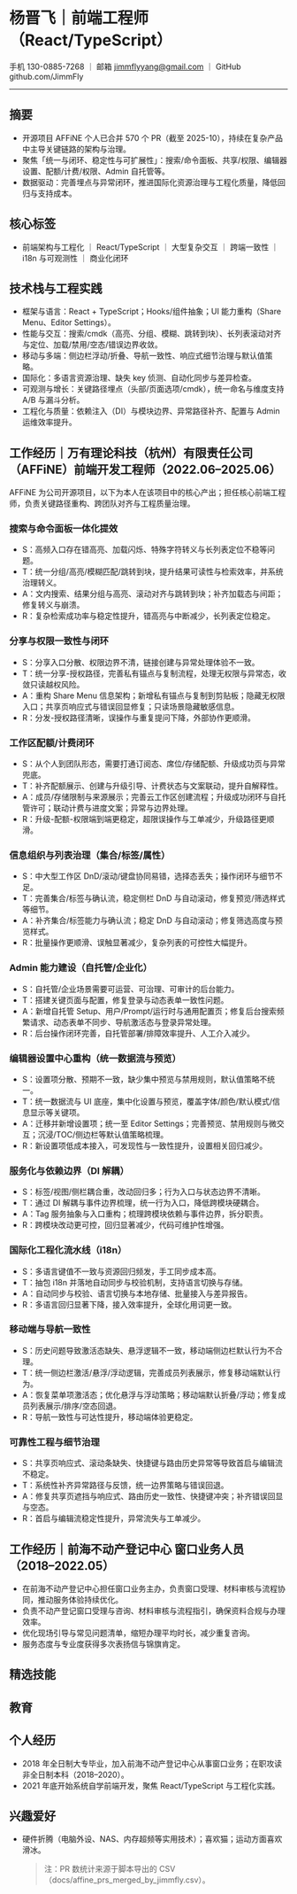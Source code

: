 # 杨晋飞｜前端工程师（React/TypeScript）

手机 130-0885-7268 ｜ 邮箱 jimmflyyang@gmail.com ｜ GitHub github.com/JimmFly

---

## 摘要

- 开源项目 AFFiNE 个人已合并 570 个 PR（截至 2025-10），持续在复杂产品中主导关键链路的架构与治理。
- 聚焦「统一与闭环、稳定性与可扩展性」：搜索/命令面板、共享/权限、编辑器设置、配额/计费/权限、Admin 自托管等。
- 数据驱动：完善埋点与异常闭环，推进国际化资源治理与工程化质量，降低回归与支持成本。

## 核心标签

- 前端架构与工程化 ｜ React/TypeScript ｜ 大型复杂交互 ｜ 跨端一致性 ｜ i18n 与可观测性 ｜ 商业化闭环

## 技术栈与工程实践

- 框架与语言：React + TypeScript；Hooks/组件抽象；UI 能力重构（Share Menu、Editor Settings）。
- 性能与交互：搜索/cmdk（高亮、分组、模糊、跳转到块）、长列表滚动对齐与定位、加载/禁用/空态/错误边界收敛。
- 移动与多端：侧边栏浮动/折叠、导航一致性、响应式细节治理与默认值策略。
- 国际化：多语言资源治理、缺失 key 侦测、自动化同步与差异检查。
- 可观测与增长：关键路径埋点（头部/页面选项/cmdk），统一命名与维度支持 A/B 与漏斗分析。
- 工程化与质量：依赖注入（DI）与模块边界、异常路径补齐、配置与 Admin 运维效率提升。

## 工作经历｜万有理论科技（杭州）有限责任公司（AFFiNE）前端开发工程师（2022.06–2025.06）

AFFiNE 为公司开源项目，以下为本人在该项目中的核心产出；担任核心前端工程师，负责关键路径重构、跨团队对齐与工程质量治理。

### 搜索与命令面板一体化提效

- S：高频入口存在错高亮、加载闪烁、特殊字符转义与长列表定位不稳等问题。
- T：统一分组/高亮/模糊匹配/跳转到块，提升结果可读性与检索效率，并系统治理转义。
- A：文内搜索、结果分组与高亮、滚动对齐与跳转到块；补齐加载态与间距；修复转义与崩溃。
- R：复杂检索成功率与稳定性提升，错高亮与中断减少，长列表定位稳定。

### 分享与权限一致性与闭环

- S：分享入口分散、权限边界不清，链接创建与异常处理体验不一致。
- T：统一分享-授权路径，完善私有锚点与复制流程，处理无权限与异常态，收敛只读越权风险。
- A：重构 Share Menu 信息架构；新增私有锚点与复制到剪贴板；隐藏无权限入口；共享页响应式与错误回显修复；只读场景隐藏敏感信息。
- R：分发-授权路径清晰，误操作与重复提问下降，外部协作更顺滑。

### 工作区配额/计费闭环

- S：从个人到团队形态，需要打通订阅态、席位/存储配额、升级成功页与异常兜底。
- T：补齐配额展示、创建与升级引导、计费状态与文案联动，提升自解释性。
- A：成员/存储限制与来源展示；完善云工作区创建流程；升级成功闭环与自托管许可；联动计费与进度文案；异常与边界处理。
- R：升级-配额-权限端到端更稳定，超限误操作与工单减少，升级路径更顺滑。

### 信息组织与列表治理（集合/标签/属性）

- S：中大型工作区 DnD/滚动/键盘协同易错，选择态丢失；操作闭环与细节不足。
- T：完善集合/标签与确认流，稳定侧栏 DnD 与自动滚动，修复预览/筛选样式等细节。
- A：补齐集合/标签能力与确认流；稳定 DnD 与自动滚动；修复筛选高度与预览样式。
- R：批量操作更顺滑、误触显著减少，复杂列表的可控性大幅提升。

### Admin 能力建设（自托管/企业化）

- S：自托管/企业场景需要可运营、可治理、可审计的后台能力。
- T：搭建关键页面与配置，修复登录与动态表单一致性问题。
- A：新增自托管 Setup、用户/Prompt/运行时与通用配置页；修复后台搜索频繁请求、动态表单不同步、导航激活态与登录异常处理。
- R：后台操作闭环完善，自托管部署/排障效率提升、人工介入减少。

### 编辑器设置中心重构（统一数据流与预览）

- S：设置项分散、预期不一致，缺少集中预览与禁用规则，默认值策略不统一。
- T：统一数据流与 UI 底座，集中化设置与预览，覆盖字体/颜色/默认模式/信息显示等关键项。
- A：迁移并新增设置项；统一至 Editor Settings；完善预览、禁用规则与微交互；沉浸/TOC/侧边栏等默认值策略梳理。
- R：新设置项低成本接入，可发现性与一致性提升，设置相关回归减少。

### 服务化与依赖边界（DI 解耦）

- S：标签/视图/侧栏耦合重，改动回归多；行为入口与状态边界不清晰。
- T：通过 DI 解耦与事件边界梳理，统一行为入口，降低跨模块硬耦合。
- A：Tag 服务抽象与入口重构；梳理跨模块依赖与事件边界，拆分职责。
- R：跨模块改动更可控，回归显著减少，代码可维护性增强。

### 国际化工程化流水线（i18n）

- S：多语言键值不一致与资源回归频发，手工同步成本高。
- T：抽包 i18n 并落地自动同步与校验机制，支持语言切换与存储。
- A：自动同步与校验、语言切换与本地存储、批量接入与差异报告。
- R：多语言回归显著下降，接入效率提升，全球化用词更一致。

### 移动端与导航一致性

- S：历史问题导致激活态缺失、悬浮逻辑不一致，移动端侧边栏默认行为不合理。
- T：统一侧边栏激活/悬浮/浮动逻辑，完善成员列表展示，修复移动端默认行为。
- A：恢复菜单项激活态；优化悬浮与浮动策略；移动端默认折叠/浮动；修复成员列表展示/排序/空态回退。
- R：导航一致性与可达性提升，移动端体验更稳定。

### 可靠性工程与细节治理

- S：共享页响应式、滚动条缺失、快捷键与路由历史异常等导致首启与编辑流不稳定。
- T：系统性补齐异常路径与反馈，统一边界策略与错误回退。
- A：修复共享页遮挡与响应式、路由历史一致性、快捷键冲突；补齐错误回显与空态。
- R：首启与编辑流稳定性提升，异常流失与工单减少。

## 工作经历｜前海不动产登记中心 窗口业务人员（2018–2022.05）

- 在前海不动产登记中心担任窗口业务主办，负责窗口受理、材料审核与流程协同，推动服务体验持续优化。
- 负责不动产登记窗口受理与咨询、材料审核与流程指引，确保资料合规与办理效率。
- 优化现场引导与常见问题清单，缩短办理平均时长，减少重复咨询。
- 服务态度与专业度获得多次表扬信与锦旗肯定。

## 精选技能

## 教育

## 个人经历

- 2018 年全日制大专毕业，加入前海不动产登记中心从事窗口业务；在职攻读非全日制本科（2018–2020）。
- 2021 年底开始系统自学前端开发，聚焦 React/TypeScript 与工程化实践。

## 兴趣爱好

- 硬件折腾（电脑外设、NAS、内存超频等实用技术）；喜欢猫；运动方面喜欢滑冰。
  > 注：PR 数统计来源于脚本导出的 CSV（docs/affine_prs_merged_by_jimmfly.csv）。
